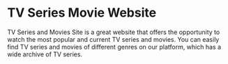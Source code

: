 # TV Series Movie Website
TV Series and Movies Site is a great website that offers the opportunity to watch the most popular and current TV series and movies. You can easily find TV series and movies of different genres on our platform, which has a wide archive of TV series.
